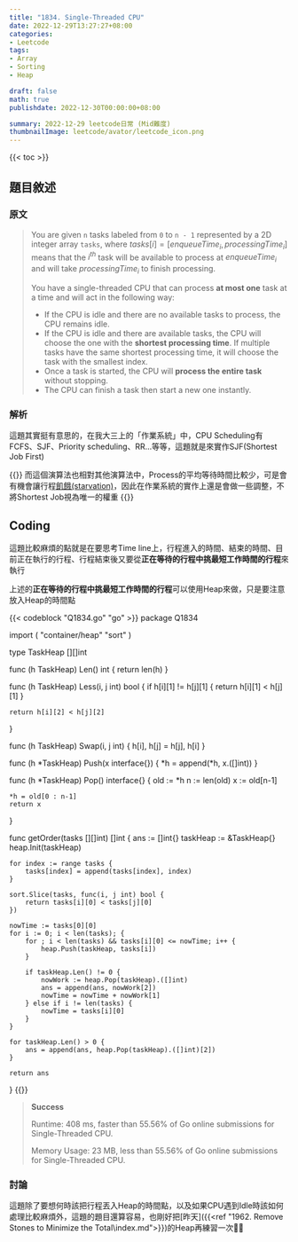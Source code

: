 ```yaml
---
title: "1834. Single-Threaded CPU"
date: 2022-12-29T13:27:27+08:00
categories:
- Leetcode
tags:
- Array
- Sorting
- Heap

draft: false
math: true
publishdate: 2022-12-30T00:00:00+08:00

summary: 2022-12-29 leetcode日常 (Mid難度)
thumbnailImage: leetcode/avator/leetcode_icon.png
---
```


{{< toc >}}

## 題目敘述

### 原文

> You are given `n` tasks labeled from `0` to `n - 1` represented by a 2D integer array `tasks`, where $tasks[i] = [enqueueTime_{i}, processingTime_{i}]$ means that the $i^{th}$ task will be available to process at $enqueueTime_{i}$ and will take $processingTime_{i}$ to finish processing.
>
> You have a single-threaded CPU that can process **at most one** task at a time and will act in the following way:
>
> - If the CPU is idle and there are no available tasks to process, the CPU remains idle.
> - If the CPU is idle and there are available tasks, the CPU will choose the one with the **shortest processing time**. If multiple tasks have the same shortest processing time, it will choose the task with the smallest index.
> - Once a task is started, the CPU will **process the entire task** without stopping.
> - The CPU can finish a task then start a new one instantly.
>

### 解析

這題其實挺有意思的，在我大三上的「作業系統」中，CPU Scheduling有FCFS、SJF、Priority scheduling、RR...等等，這題就是來實作SJF(Shortest Job First)

{{<alert info>}}
而這個演算法也相對其他演算法中，Process的平均等待時間比較少，可是會有機會讓行程[飢餓(starvation)](https://en.wikipedia.org/wiki/Starvation_(computer_science))，因此在作業系統的實作上還是會做一些調整，不將Shortest Job視為唯一的權重
{{</alert>}}

## Coding

這題比較麻煩的點就是在要思考Time line上，行程進入的時間、結束的時間、目前正在執行的行程、行程結束後又要從**正在等待的行程中挑最短工作時間的行程**來執行

上述的**正在等待的行程中挑最短工作時間的行程**可以使用Heap來做，只是要注意放入Heap的時間點

<!-- markdownlint-disable -->
{{< codeblock "Q1834.go" "go" >}}
package Q1834

import (
    "container/heap"
    "sort"
)

type TaskHeap [][]int

func (h TaskHeap) Len() int {
    return len(h)
}

func (h TaskHeap) Less(i, j int) bool {
    if h[i][1] != h[j][1] {
        return h[i][1] < h[j][1]
    }

    return h[i][2] < h[j][2]
}

func (h TaskHeap) Swap(i, j int) {
    h[i], h[j] = h[j], h[i]
}

func (h *TaskHeap) Push(x interface{}) {
    *h = append(*h, x.([]int))
}

func (h *TaskHeap) Pop() interface{} {
    old := *h
    n := len(old)
    x := old[n-1]

    *h = old[0 : n-1]
    return x
}

func getOrder(tasks [][]int) []int {
    ans := []int{}
    taskHeap := &TaskHeap{}
    heap.Init(taskHeap)

    for index := range tasks {
        tasks[index] = append(tasks[index], index)
    }

    sort.Slice(tasks, func(i, j int) bool {
        return tasks[i][0] < tasks[j][0]
    })

    nowTime := tasks[0][0]
    for i := 0; i < len(tasks); {
        for ; i < len(tasks) && tasks[i][0] <= nowTime; i++ {
            heap.Push(taskHeap, tasks[i])
        }

        if taskHeap.Len() != 0 {
            nowWork := heap.Pop(taskHeap).([]int)
            ans = append(ans, nowWork[2])
            nowTime = nowTime + nowWork[1]
        } else if i != len(tasks) {
            nowTime = tasks[i][0]
        }
    }

    for taskHeap.Len() > 0 {
        ans = append(ans, heap.Pop(taskHeap).([]int)[2])
    }

    return ans
}
{{</codeblock>}}
<!-- markdownlint-restore -->

> **Success**
>
> Runtime: 408 ms, faster than 55.56% of Go online submissions for Single-Threaded CPU.
>
> Memory Usage: 23 MB, less than 55.56% of Go online submissions for Single-Threaded CPU.

### 討論

這題除了要想何時該把行程丟入Heap的時間點，以及如果CPU遇到Idle時該如何處理比較麻煩外，這題的題目還算容易，也剛好把[昨天]({{<ref "1962. Remove Stones to Minimize the Total\index.md">}})的Heap再練習一次🤣🤣
